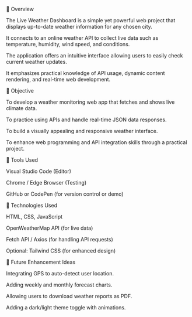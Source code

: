 🔹 Overview

The Live Weather Dashboard is a simple yet powerful web project that displays up-to-date weather information for any chosen city.

It connects to an online weather API to collect live data such as temperature, humidity, wind speed, and conditions.

The application offers an intuitive interface allowing users to easily check current weather updates.

It emphasizes practical knowledge of API usage, dynamic content rendering, and real-time web development.


🔹 Objective

To develop a weather monitoring web app that fetches and shows live climate data.

To practice using APIs and handle real-time JSON data responses.

To build a visually appealing and responsive weather interface.

To enhance web programming and API integration skills through a practical project.


🔹 Tools Used

Visual Studio Code (Editor)

Chrome / Edge Browser (Testing)

GitHub or CodePen (for version control or demo)


🔹 Technologies Used

HTML, CSS, JavaScript

OpenWeatherMap API (for live data)

Fetch API / Axios (for handling API requests)

Optional: Tailwind CSS (for enhanced design)


🔹 Future Enhancement Ideas

Integrating GPS to auto-detect user location.

Adding weekly and monthly forecast charts.

Allowing users to download weather reports as PDF.

Adding a dark/light theme toggle with animations.
